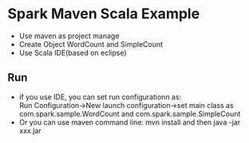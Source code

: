 # Spark Maven Scala Example

* Use maven as project manage
* Create Object WordCount and SimpleCount
* Use Scala IDE(based on eclipse)

## Run

* if you use IDE, you can set run configurationn as:  
Run Configuration->New launch configuration->set main class as com.spark.sample.WordCount and com.spark.sample.SimpleCount
* Or you can use maven command line: mvn install and then java -jar xxx.jar
